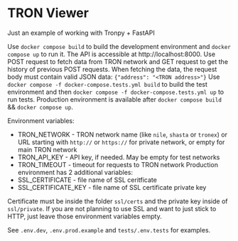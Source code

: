 # TRON Viewer
Just an example of working with Tronpy + FastAPI

Use `docker compose build` to build the development environment and `docker compose up` to run it.
The API is accessible at http://localhost:8000. Use POST request to fetch data from TRON network and GET request to get the history of previous POST requests.
When fetching the data, the request body must contain valid JSON data: `{"address": "<TRON address>"}`
Use `docker compose -f docker-compose.tests.yml build` to build the test environment and then `docker compose -f docker-compose.tests.yml up` to run tests.
Production environment is available after `docker compose build` && `docker compose up`.

Environment variables:
- TRON_NETWORK - TRON network name (like `nile`, `shasta` or `tronex`) or URL starting with `http://` or `https://` for private network, or empty for main TRON network
- TRON_API_KEY - API key, if needed. May be empty for test networks
- TRON_TIMEOUT - timeout for requests to TRON network
Production environment has 2 additional variables:
- SSL_CERTIFICATE - file name of SSL ceritficate
- SSL_CERTIFICATE_KEY - file name of SSL certificate private key

Certificate must be inside the folder `ssl/certs` and the private key inside of `ssl/private`.
If you are not planning to use SSL and want to just stick to HTTP, just leave those environment variables empty.

See `.env.dev`, `.env.prod.example` and `tests/.env.tests` for examples.